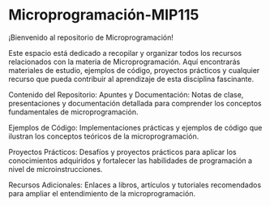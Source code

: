 # Microprogramación-MIP115

¡Bienvenido al repositorio de Microprogramación!

Este espacio está dedicado a recopilar y organizar todos los recursos relacionados con la materia de Microprogramación. Aquí encontrarás materiales de estudio, ejemplos de código, proyectos prácticos y cualquier recurso que pueda contribuir al aprendizaje de esta disciplina fascinante.

Contenido del Repositorio:
Apuntes y Documentación:
    Notas de clase, presentaciones y documentación detallada para comprender los conceptos fundamentales de microprogramación.

Ejemplos de Código:
    Implementaciones prácticas y ejemplos de código que ilustran los conceptos teóricos de la microprogramación.

Proyectos Prácticos:
    Desafíos y proyectos prácticos para aplicar los conocimientos adquiridos y fortalecer las habilidades de programación a nivel de microinstrucciones.

Recursos Adicionales:
    Enlaces a libros, artículos y tutoriales recomendados para ampliar el entendimiento de la microprogramación.

